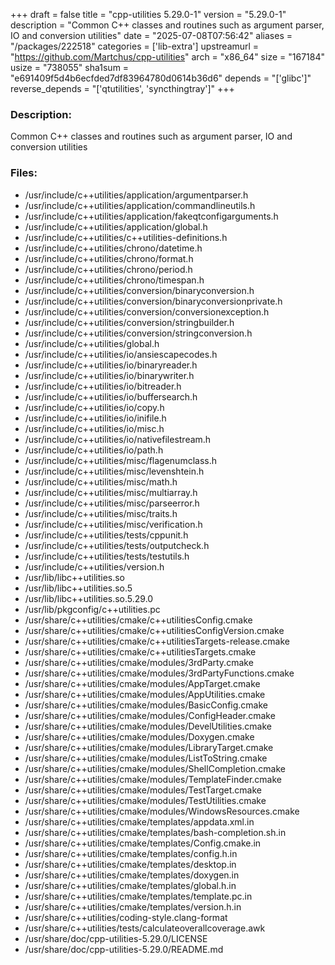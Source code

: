 +++
draft = false
title = "cpp-utilities 5.29.0-1"
version = "5.29.0-1"
description = "Common C++ classes and routines such as argument parser, IO and conversion utilities"
date = "2025-07-08T07:56:42"
aliases = "/packages/222518"
categories = ['lib-extra']
upstreamurl = "https://github.com/Martchus/cpp-utilities"
arch = "x86_64"
size = "167184"
usize = "738055"
sha1sum = "e691409f5d4b6ecfded7df83964780d0614b36d6"
depends = "['glibc']"
reverse_depends = "['qtutilities', 'syncthingtray']"
+++
### Description: 
Common C++ classes and routines such as argument parser, IO and conversion utilities

### Files: 
* /usr/include/c++utilities/application/argumentparser.h
* /usr/include/c++utilities/application/commandlineutils.h
* /usr/include/c++utilities/application/fakeqtconfigarguments.h
* /usr/include/c++utilities/application/global.h
* /usr/include/c++utilities/c++utilities-definitions.h
* /usr/include/c++utilities/chrono/datetime.h
* /usr/include/c++utilities/chrono/format.h
* /usr/include/c++utilities/chrono/period.h
* /usr/include/c++utilities/chrono/timespan.h
* /usr/include/c++utilities/conversion/binaryconversion.h
* /usr/include/c++utilities/conversion/binaryconversionprivate.h
* /usr/include/c++utilities/conversion/conversionexception.h
* /usr/include/c++utilities/conversion/stringbuilder.h
* /usr/include/c++utilities/conversion/stringconversion.h
* /usr/include/c++utilities/global.h
* /usr/include/c++utilities/io/ansiescapecodes.h
* /usr/include/c++utilities/io/binaryreader.h
* /usr/include/c++utilities/io/binarywriter.h
* /usr/include/c++utilities/io/bitreader.h
* /usr/include/c++utilities/io/buffersearch.h
* /usr/include/c++utilities/io/copy.h
* /usr/include/c++utilities/io/inifile.h
* /usr/include/c++utilities/io/misc.h
* /usr/include/c++utilities/io/nativefilestream.h
* /usr/include/c++utilities/io/path.h
* /usr/include/c++utilities/misc/flagenumclass.h
* /usr/include/c++utilities/misc/levenshtein.h
* /usr/include/c++utilities/misc/math.h
* /usr/include/c++utilities/misc/multiarray.h
* /usr/include/c++utilities/misc/parseerror.h
* /usr/include/c++utilities/misc/traits.h
* /usr/include/c++utilities/misc/verification.h
* /usr/include/c++utilities/tests/cppunit.h
* /usr/include/c++utilities/tests/outputcheck.h
* /usr/include/c++utilities/tests/testutils.h
* /usr/include/c++utilities/version.h
* /usr/lib/libc++utilities.so
* /usr/lib/libc++utilities.so.5
* /usr/lib/libc++utilities.so.5.29.0
* /usr/lib/pkgconfig/c++utilities.pc
* /usr/share/c++utilities/cmake/c++utilitiesConfig.cmake
* /usr/share/c++utilities/cmake/c++utilitiesConfigVersion.cmake
* /usr/share/c++utilities/cmake/c++utilitiesTargets-release.cmake
* /usr/share/c++utilities/cmake/c++utilitiesTargets.cmake
* /usr/share/c++utilities/cmake/modules/3rdParty.cmake
* /usr/share/c++utilities/cmake/modules/3rdPartyFunctions.cmake
* /usr/share/c++utilities/cmake/modules/AppTarget.cmake
* /usr/share/c++utilities/cmake/modules/AppUtilities.cmake
* /usr/share/c++utilities/cmake/modules/BasicConfig.cmake
* /usr/share/c++utilities/cmake/modules/ConfigHeader.cmake
* /usr/share/c++utilities/cmake/modules/DevelUtilities.cmake
* /usr/share/c++utilities/cmake/modules/Doxygen.cmake
* /usr/share/c++utilities/cmake/modules/LibraryTarget.cmake
* /usr/share/c++utilities/cmake/modules/ListToString.cmake
* /usr/share/c++utilities/cmake/modules/ShellCompletion.cmake
* /usr/share/c++utilities/cmake/modules/TemplateFinder.cmake
* /usr/share/c++utilities/cmake/modules/TestTarget.cmake
* /usr/share/c++utilities/cmake/modules/TestUtilities.cmake
* /usr/share/c++utilities/cmake/modules/WindowsResources.cmake
* /usr/share/c++utilities/cmake/templates/appdata.xml.in
* /usr/share/c++utilities/cmake/templates/bash-completion.sh.in
* /usr/share/c++utilities/cmake/templates/Config.cmake.in
* /usr/share/c++utilities/cmake/templates/config.h.in
* /usr/share/c++utilities/cmake/templates/desktop.in
* /usr/share/c++utilities/cmake/templates/doxygen.in
* /usr/share/c++utilities/cmake/templates/global.h.in
* /usr/share/c++utilities/cmake/templates/template.pc.in
* /usr/share/c++utilities/cmake/templates/version.h.in
* /usr/share/c++utilities/coding-style.clang-format
* /usr/share/c++utilities/tests/calculateoverallcoverage.awk
* /usr/share/doc/cpp-utilities-5.29.0/LICENSE
* /usr/share/doc/cpp-utilities-5.29.0/README.md
